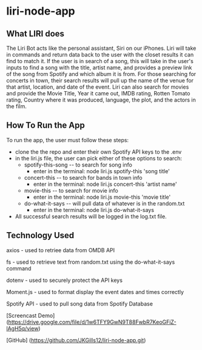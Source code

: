 # liri-node-app

## What LIRI does
The Liri Bot acts like the personal assistant, Siri on our iPhones. Liri will take in commands and return data back to the user with the closet results it can find to match it. If the user is in search of a song, this will take in the user's inputs to find a song with the title, artist name, and provides a preview link of the song from Spotify and which album it is from. For those searching for concerts in town, their search results will pull up the name of the venue for that artist, location, and date of the event. Liri can also search for movies and provide the Movie Title, Year it came out, IMDB rating, Rotten Tomato rating, Country where it was produced, language, the plot, and the actors in the film.


## How To Run the App
To run the app, the user must follow these steps:
* clone the the repo and enter their own Spotify API keys to the .env 
* in the liri.js file, the user can pick either of these options to search:
  * spotify-this-song -- to search for song info
    * enter in the terminal: node liri.js spotify-this 'song title'
  * concert-this -- to search for bands in town info
    * enter in the terminal: node liri.js concert-this 'artist name'
  * movie-this -- to search for movie info
    * enter in the terminal: node liri.js movie-this 'movie title'
  * do-what-it-says -- will pull data of whatever is in the random.txt
    * enter in the terminal: node liri.js do-what-it-says 
* All successful search results will be logged in the log.txt file.

## Technology Used
axios - used to retriee data from OMDB API

fs - used to retrieve text from random.txt using the do-what-it-says command

dotenv - used to securely protect the API keys

Moment.js - used to format display the event dates and times correctly

Spotify API - used to pull song data from Spotify Database


[Screencast Demo] (https://drive.google.com/file/d/1w6TFY9GwN9T88FwbR7KeoGFiZ-lAgH5q/view)

[GitHub] (https://github.com/JKGills12/liri-node-app.git)
